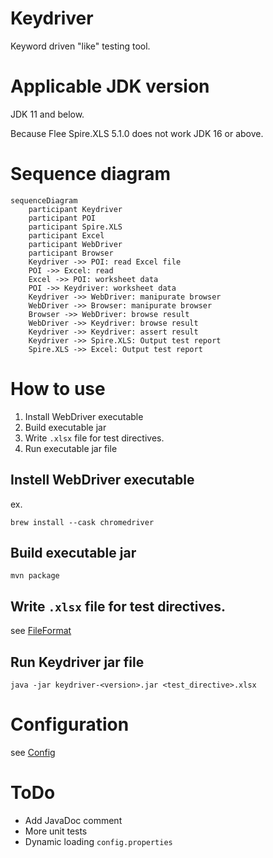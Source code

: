 Keydriver
====

Keyword driven "like" testing tool.

# Applicable JDK version

JDK 11 and below.

Because Flee Spire.XLS 5.1.0 does not work JDK 16 or above.

# Sequence diagram

```mermaid
sequenceDiagram
    participant Keydriver
    participant POI
    participant Spire.XLS
    participant Excel
    participant WebDriver
    participant Browser
    Keydriver ->> POI: read Excel file
    POI ->> Excel: read
    Excel ->> POI: worksheet data
    POI ->> Keydriver: worksheet data
    Keydriver ->> WebDriver: manipurate browser
    WebDriver ->> Browser: manipurate browser
    Browser ->> WebDriver: browse result
    WebDriver ->> Keydriver: browse result
    Keydriver ->> Keydriver: assert result
    Keydriver ->> Spire.XLS: Output test report
    Spire.XLS ->> Excel: Output test report
```

# How to use

1. Install WebDriver executable
2. Build executable jar
3. Write ```.xlsx``` file for test directives.
4. Run executable jar file

## Instell WebDriver executable

ex.
```
brew install --cask chromedriver
```

## Build executable jar

```
mvn package
```

## Write ```.xlsx``` file for test directives.

see [FileFormat](doc/FileFormat.md)

## Run Keydriver jar file

```
java -jar keydriver-<version>.jar <test_directive>.xlsx
```

# Configuration

see [Config](doc/Config.md)

# ToDo

- Add JavaDoc comment
- More unit tests
- Dynamic loading ```config.properties```
